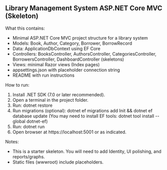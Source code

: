 Library Management System ASP.NET Core MVC (Skeleton)
----------------------------------------------------
What this contains:
- Minimal ASP.NET Core MVC project structure for a library system
- Models: Book, Author, Category, Borrower, BorrowRecord
- Data: ApplicationDbContext using EF Core
- Controllers: BooksController, AuthorsController, CategoriesController, BorrowersController, DashboardController (skeletons)
- Views: minimal Razor views (Index pages)
- appsettings.json with placeholder connection string
- README with run instructions

How to run:
1. Install .NET SDK (7.0 or later recommended).
2. Open a terminal in the project folder.
3. Run: dotnet restore
4. Run migrations (optional): dotnet ef migrations add Init && dotnet ef database update
   (You may need to install EF tools: dotnet tool install --global dotnet-ef)
5. Run: dotnet run
6. Open browser at https://localhost:5001 or as indicated.

Notes:
- This is a starter skeleton. You will need to add Identity, UI polishing, and reports/graphs.
- Static files (wwwroot) include placeholders.
